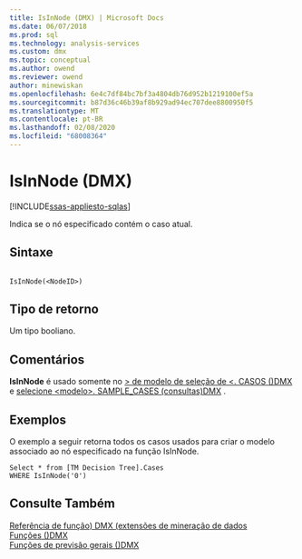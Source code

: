```yaml
---
title: IsInNode (DMX) | Microsoft Docs
ms.date: 06/07/2018
ms.prod: sql
ms.technology: analysis-services
ms.custom: dmx
ms.topic: conceptual
ms.author: owend
ms.reviewer: owend
author: minewiskan
ms.openlocfilehash: 6e4c7df84bc7bf3a4804db76d952b1219100ef5a
ms.sourcegitcommit: b87d36c46b39af8b929ad94ec707dee8800950f5
ms.translationtype: MT
ms.contentlocale: pt-BR
ms.lasthandoff: 02/08/2020
ms.locfileid: "68008364"
---
```

# <a name="isinnode-dmx"></a>IsInNode (DMX)
[!INCLUDE[ssas-appliesto-sqlas](../includes/ssas-appliesto-sqlas.md)]

  Indica se o nó especificado contém o caso atual.  
  
## <a name="syntax"></a>Sintaxe  
  
```  
  
IsInNode(<NodeID>)  
```  
  
## <a name="return-type"></a>Tipo de retorno  
 Um tipo booliano.  
  
## <a name="remarks"></a>Comentários  
 **IsInNode** é usado somente no [&#62; de modelo de seleção de &#60;. CASOS &#40;&#41;DMX](../dmx/select-from-model-cases-dmx.md) e [selecione &#60;modelo&#62;. SAMPLE_CASES &#40;consultas&#41;DMX](../dmx/select-from-model-sample-cases-dmx.md) .  
  
## <a name="examples"></a>Exemplos  
 O exemplo a seguir retorna todos os casos usados para criar o modelo associado ao nó especificado na função IsInNode.  
  
```  
Select * from [TM Decision Tree].Cases  
WHERE IsInNode('0')  
```  
  
## <a name="see-also"></a>Consulte Também  
 [Referência de função&#41; DMX &#40;extensões de mineração de dados](../dmx/data-mining-extensions-dmx-function-reference.md)   
 [Funções &#40;&#41;DMX](../dmx/functions-dmx.md)   
 [Funções de previsão gerais &#40;&#41;DMX](../dmx/general-prediction-functions-dmx.md)  
  
  
